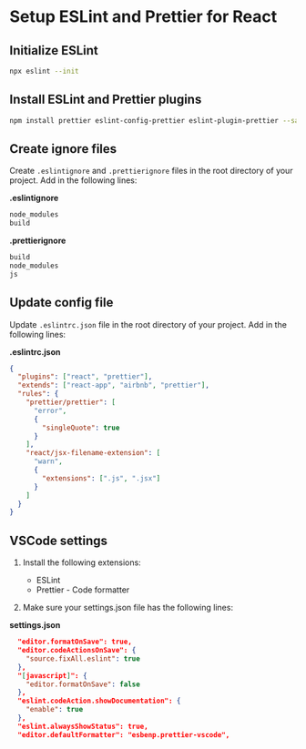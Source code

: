 # Setup ESLint and Prettier for React

## Initialize ESLint

```bash
npx eslint --init
```

## Install ESLint and Prettier plugins

```bash
npm install prettier eslint-config-prettier eslint-plugin-prettier --save-dev
```

## Create ignore files

Create `.eslintignore` and `.prettierignore` files in the root directory of your project.
Add in the following lines:

**.eslintignore**

```bash
node_modules
build
```

**.prettierignore**

```bash
build
node_modules
js
```

## Update config file

Update `.eslintrc.json` file in the root directory of your project.
Add in the following lines:

**.eslintrc.json**

```json
{
  "plugins": ["react", "prettier"],
  "extends": ["react-app", "airbnb", "prettier"],
  "rules": {
    "prettier/prettier": [
      "error",
      {
        "singleQuote": true
      }
    ],
    "react/jsx-filename-extension": [
      "warn",
      {
        "extensions": [".js", ".jsx"]
      }
    ]
  }
}
```

## VSCode settings

1. Install the following extensions:

   - ESLint
   - Prettier - Code formatter

2. Make sure your settings.json file has the following lines:

**settings.json**

```json
  "editor.formatOnSave": true,
  "editor.codeActionsOnSave": {
    "source.fixAll.eslint": true
  },
  "[javascript]": {
    "editor.formatOnSave": false
  },
  "eslint.codeAction.showDocumentation": {
    "enable": true
  },
  "eslint.alwaysShowStatus": true,
  "editor.defaultFormatter": "esbenp.prettier-vscode",
```
